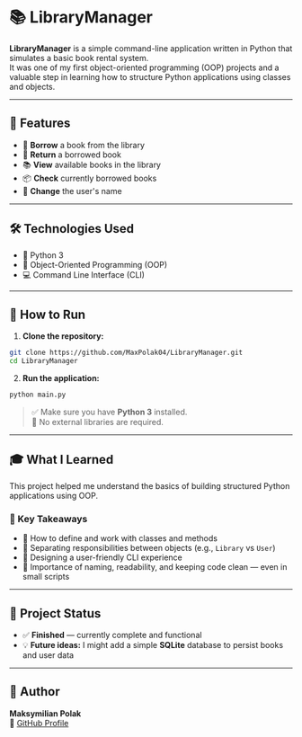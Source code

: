 # 📚 LibraryManager

**LibraryManager** is a simple command-line application written in Python that simulates a basic book rental system.  
It was one of my first object-oriented programming (OOP) projects and a valuable step in learning how to structure Python applications using classes and objects.

---

## 🚀 Features

- 📖 **Borrow** a book from the library  
- 📕 **Return** a borrowed book  
- 📚 **View** available books in the library  
- 📦 **Check** currently borrowed books  
- 🧑 **Change** the user's name  

---

## 🛠️ Technologies Used

- 🐍 Python 3  
- 🧱 Object-Oriented Programming (OOP)  
- 💻 Command Line Interface (CLI)  

---

## 🧪 How to Run

1. **Clone the repository:**

```bash
git clone https://github.com/MaxPolak04/LibraryManager.git
cd LibraryManager
```

2. **Run the application:**

```bash
python main.py
```

> ✅ Make sure you have **Python 3** installed.  
> 🧩 No external libraries are required.

---

## 🎓 What I Learned

This project helped me understand the basics of building structured Python applications using OOP.

### 🧠 Key Takeaways

- 🔹 How to define and work with classes and methods  
- 🔹 Separating responsibilities between objects (e.g., `Library` vs `User`)  
- 🔹 Designing a user-friendly CLI experience  
- 🔹 Importance of naming, readability, and keeping code clean — even in small scripts

---

## 📌 Project Status

- ✅ **Finished** — currently complete and functional  
- 💡 **Future ideas:** I might add a simple **SQLite** database to persist books and user data

---

## 👤 Author

**Maksymilian Polak**  
🔗 [GitHub Profile](https://github.com/MaxPolak04)
